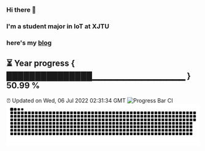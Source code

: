 ### Hi there 👋
### I'm a student major in IoT at XJTU   
### here's my [blog](https://xiaozhatecpp.fun/)   
⏳ Year progress { ███████████████▁▁▁▁▁▁▁▁▁▁▁▁▁▁▁ } 50.99 %
---
⏰ Updated on Wed, 06 Jul 2022 02:31:34 GMT
![Progress Bar CI](https://github.com/liununu/liununu/workflows/Progress%20Bar%20CI/badge.svg)
![](https://raw.githubusercontent.com/coder-Zzx/coder-Zzx/main/assets/github-contribution-grid-snake.svg)
